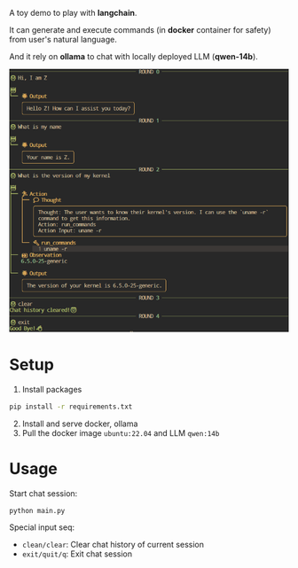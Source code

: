 A toy demo to play with **langchain**.

It can generate and execute commands (in **docker** container for safety) from user's natural language.

And it rely on **ollama** to chat with locally deployed LLM (**qwen-14b**).

![demo](./demo.png)

# Setup
1. Install packages
```bash
pip install -r requirements.txt
```
2. Install and serve docker, ollama
3. Pull the docker image `ubuntu:22.04` and LLM `qwen:14b`

# Usage
Start chat session:
```bash
python main.py
```

Special input seq:
- `clean/clear`: Clear chat history of current session
- `exit/quit/q`: Exit chat session
